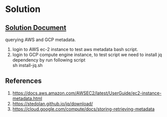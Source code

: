 # Solution

## <u>Solution Document</u>
 querying AWS and GCP metadata. 
 
 1. login to AWS ec-2 instance to test aws metadata bash script. 
 2. login to GCP compute engine instance, to test script we need to     install jq dependency by run following script<br>
    sh install-jq.sh 
 




  
## References
  1. https://docs.aws.amazon.com/AWSEC2/latest/UserGuide/ec2-instance-metadata.html
  2. https://stedolan.github.io/jq/download/
  3. https://cloud.google.com/compute/docs/storing-retrieving-metadata